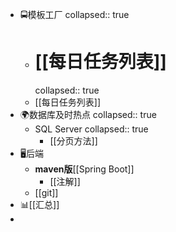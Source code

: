 - 🚍模板工厂
  collapsed:: true
	- [[每日任务列表]]
	  =======
	    collapsed:: true
	- [[每日任务列表]]
- 🌍数据库及时热点
  collapsed:: true
	- SQL Server
	  collapsed:: true
		- [[分页方法]]
- 🖥后端
	- **maven版**[[Spring Boot]]
		- [[注解]]
	- [[git]]
- 📊[[汇总]]
-